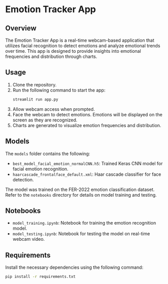 # Emotion Tracker App

## Overview
The Emotion Tracker App is a real-time webcam-based application that utilizes facial recognition to detect emotions and analyze emotional trends over time. This app is designed to provide insights into emotional frequencies and distribution through charts.

## Usage
1. Clone the repository.
2. Run the following command to start the app:
    ```bash
    streamlit run app.py
    ```
3. Allow webcam access when prompted.
4. Face the webcam to detect emotions. Emotions will be displayed on the screen as they are recognized.
5. Charts are generated to visualize emotion frequencies and distribution.

## Models
The `models` folder contains the following:

- `best_model_facial_emotion_normalCNN.h5`: Trained Keras CNN model for facial emotion recognition.
- `haarcascade_frontalface_default.xml`: Haar cascade classifier for face detection.

The model was trained on the FER-2022 emotion classification dataset. Refer to the `notebooks` directory for details on model training and testing.

## Notebooks
- `model_training.ipynb`: Notebook for training the emotion recognition model.
- `model_testing.ipynb`: Notebook for testing the model on real-time webcam video.

## Requirements
Install the necessary dependencies using the following command:
```bash
pip install -r requirements.txt
